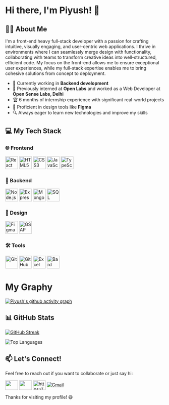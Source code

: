 # Hi there, I'm Piyush! 👋

## 👨‍💻 About Me
I'm a front-end heavy full-stack developer with a passion for crafting intuitive, visually engaging, and user-centric web applications. I thrive in environments where I can seamlessly merge design with functionality, collaborating with teams to transform creative ideas into well-structured, efficient code. My focus on the front-end allows me to ensure exceptional user experiences, while my full-stack expertise enables me to bring cohesive solutions from concept to deployment.

- 🌱 Currently working in **Backend development**
- 💼 Previously interned at **Open Labs** and worked as a Web Developer at **Open Sense Labs, Delhi**
- 🏆 6 months of internship experience with significant real-world projects
- 🎨 Proficient in design tools like **Figma**
- 🔍 Always eager to learn new technologies and improve my skills

## 💻 My Tech Stack

### 🌐 Frontend
<a href="https://reactjs.org/"><img src="https://img.shields.io/badge/React-20232A?style=for-the-badge&logo=react&logoColor=61DAFB" alt="React" height="40"></a>
<a href="https://www.w3.org/html/"><img src="https://img.shields.io/badge/HTML5-E34F26?style=for-the-badge&logo=html5&logoColor=white" alt="HTML5" height="40"></a>
<a href="https://www.w3.org/Style/CSS/"><img src="https://img.shields.io/badge/CSS3-1572B6?style=for-the-badge&logo=css3&logoColor=white" alt="CSS3" height="40"></a>
<a href="https://developer.mozilla.org/en-US/docs/Web/JavaScript"><img src="https://img.shields.io/badge/JavaScript-323330?style=for-the-badge&logo=javascript&logoColor=F7DF1E" alt="JavaScript" height="40"></a>
<a href="https://www.typescriptlang.org/"><img src="https://img.shields.io/badge/TypeScript-007ACC?style=for-the-badge&logo=typescript&logoColor=white" alt="TypeScript" height="40"></a>

### 🔧 Backend
<a href="https://nodejs.org/"><img src="https://img.shields.io/badge/Node.js-43853D?style=for-the-badge&logo=node-dot-js&logoColor=white" alt="Node.js" height="40"></a>
<a href="https://expressjs.com/"><img src="https://img.shields.io/badge/Express.js-404D59?style=for-the-badge" alt="Express" height="40"></a>
<a href="https://mongoosejs.com/"><img src="https://img.shields.io/badge/Mongoose-880000?style=for-the-badge&logo=mongoose&logoColor=white" alt="Mongoose" height="40"></a>
<a href="https://www.mysql.com/"><img src="https://img.shields.io/badge/SQL-4479A1?style=for-the-badge&logo=mysql&logoColor=white" alt="SQL" height="40"></a>

### 🎨 Design
<a href="https://www.figma.com/"><img src="https://img.shields.io/badge/Figma-F24E1E?style=for-the-badge&logo=figma&logoColor=white" alt="Figma" height="40"></a>
<a href="https://greensock.com/gsap/"><img src="https://img.shields.io/badge/GSAP-88CE02?style=for-the-badge&logo=greensock&logoColor=white" alt="GSAP" height="40"></a>

### 🛠️ Tools
<a href="https://git-scm.com/"><img src="https://img.shields.io/badge/Git-F05032?style=for-the-badge&logo=git&logoColor=white" alt="Git" height="40"></a>
<a href="https://github.com/"><img src="https://img.shields.io/badge/GitHub-181717?style=for-the-badge&logo=github&logoColor=white" alt="GitHub" height="40"></a>
<a href="https://www.microsoft.com/en-us/microsoft-365/excel"><img src="https://img.shields.io/badge/Microsoft_Excel-217346?style=for-the-badge&logo=microsoft-excel&logoColor=white" alt="Excel" height="40"></a>
<a href="https://bard.google.com/"><img src="https://img.shields.io/badge/Bard-4285F4?style=for-the-badge&logo=google&logoColor=white" alt="Bard" height="40"></a>



# My Graphy
[![Piyush's github activity graph](https://github-readme-activity-graph.vercel.app/graph?username=piyusss11&theme=chartreuse-dark)](https://github.com/piyusss11/github-readme-activity-graph)

## 📊 GitHub Stats

[![GitHub Streak](https://github-readme-streak-stats.herokuapp.com/?user=piyusss11&theme=radical)](https://git.io/streak-stats)


![Top Languages](https://github-readme-stats.vercel.app/api/top-langs/?username=piyusss11&layout=compact&theme=radical)


## 📫 Let's Connect!
Feel free to reach out if you want to collaborate or just say hi:

<a href="https://www.linkedin.com/in/piyusss11/" target="blank"><img align="center" src="https://raw.githubusercontent.com/rahuldkjain/github-profile-readme-generator/master/src/images/icons/Social/linked-in-alt.svg" height="30" width="40" /></a>
<a href="https://x.com/piyusss11" target="blank"><img align="center" src="https://raw.githubusercontent.com/rahuldkjain/github-profile-readme-generator/master/src/images/icons/Social/twitter.svg" height="30" width="40" /></a>
<a href="https://www.behance.net/https://www.behance.net/piyusss" target="blank"><img align="center" src="https://raw.githubusercontent.com/rahuldkjain/github-profile-readme-generator/master/src/images/icons/Social/behance.svg" alt="https://www.behance.net/piyusss" height="30" width="40" /></a>
<a href="mailto:piyusss11@gmail.com">
    <img src="https://img.shields.io/badge/-Gmail-D14836?style=flat-square&logo=Gmail&logoColor=white" alt="Gmail">
</a>


Thanks for visiting my profile! 😄

